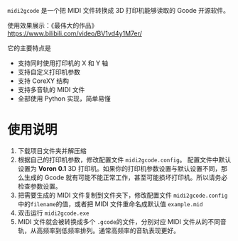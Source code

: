 `midi2gcode` 是一个把 MIDI 文件转换成 3D 打印机能够读取的 Gcode 开源软件。

使用效果展示：《最伟大的作品》https://www.bilibili.com/video/BV1vd4y1M7er/

它的主要特点是

- 支持同时使用打印机的 X 和 Y 轴
- 支持自定义打印机参数
- 支持 CoreXY 结构
- 支持多音轨的 MIDI 文件
- 全部使用 Python 实现，简单易懂

# 使用说明

1. 下载项目文件夹并解压缩
2. 根据自己的打印机参数，修改配置文件 `midi2gcode.config`。
   配置文件中默认设置为 **Voron 0.1** 3D 打印机。如果你的打印机参数设置与默认设置不同，那么生成的 Gcode 就有可能不能正常工作，甚至可能损坏打印机。所以请务必检查参数设置。
3. 把需要生成的 MIDI 文件复制到文件夹下，修改配置文件 `midi2gcode.config`中的`filename`的值，或者把 MIDI 文件重命名成默认值 `example.mid`
4. 双击运行 `midi2gcode.exe`
5. MIDI 文件就会被转换成多个 `.gcode`的文件，分别对应 MIDI 文件从的不同音轨，从高频率到低频率排列。通常高频率的音轨表现更好。
